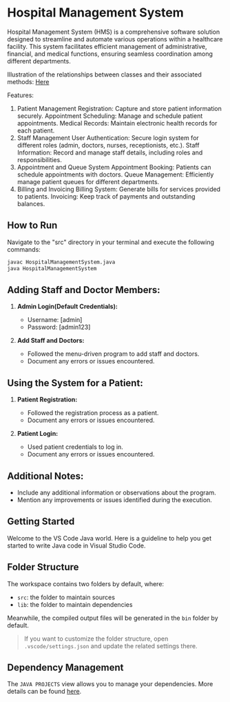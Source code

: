 # Hospital Management System

Hospital Management System (HMS) is a comprehensive software solution designed to streamline and automate various operations within a healthcare facility. This system facilitates efficient management of administrative, financial, and medical functions, ensuring seamless coordination among different departments. 

Illustration of the relationships between classes and their associated methods: [Here](doc/html/index.html)

Features:
1. Patient Management
Registration: Capture and store patient information securely.
Appointment Scheduling: Manage and schedule patient appointments.
Medical Records: Maintain electronic health records for each patient.
2. Staff Management
User Authentication: Secure login system for different roles (admin, doctors, nurses, receptionists, etc.).
Staff Information: Record and manage staff details, including roles and responsibilities.
3. Appointment and Queue System
Appointment Booking: Patients can schedule appointments with doctors.
Queue Management: Efficiently manage patient queues for different departments.
4. Billing and Invoicing
Billing System: Generate bills for services provided to patients.
Invoicing: Keep track of payments and outstanding balances.


## How to Run

Navigate to the "src" directory in your terminal and execute the following commands:

```bash
javac HospitalManagementSystem.java
java HospitalManagementSystem
```
## Adding Staff and Doctor Members:

1. **Admin Login(Default Credentials):**
   - Username: [admin] 
   - Password: [admin123]

2. **Add Staff and Doctors:**
   - Followed the menu-driven program to add staff and doctors.
   - Document any errors or issues encountered.

## Using the System for a Patient:

1. **Patient Registration:**
   - Followed the registration process as a patient.
   - Document any errors or issues encountered.

2. **Patient Login:**
   - Used patient credentials to log in.
   - Document any errors or issues encountered.

## Additional Notes:

- Include any additional information or observations about the program.
- Mention any improvements or issues identified during the execution.


## Getting Started

Welcome to the VS Code Java world. Here is a guideline to help you get started to write Java code in Visual Studio Code.

## Folder Structure

The workspace contains two folders by default, where:

- `src`: the folder to maintain sources
- `lib`: the folder to maintain dependencies

Meanwhile, the compiled output files will be generated in the `bin` folder by default.

> If you want to customize the folder structure, open `.vscode/settings.json` and update the related settings there.

## Dependency Management

The `JAVA PROJECTS` view allows you to manage your dependencies. More details can be found [here](https://github.com/microsoft/vscode-java-dependency#manage-dependencies).





